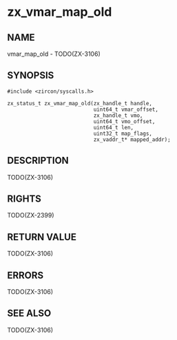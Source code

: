 # zx_vmar_map_old

## NAME

<!-- Updated by update-docs-from-abigen, do not edit. -->

vmar_map_old - TODO(ZX-3106)

## SYNOPSIS

<!-- Updated by update-docs-from-abigen, do not edit. -->

```
#include <zircon/syscalls.h>

zx_status_t zx_vmar_map_old(zx_handle_t handle,
                            uint64_t vmar_offset,
                            zx_handle_t vmo,
                            uint64_t vmo_offset,
                            uint64_t len,
                            uint32_t map_flags,
                            zx_vaddr_t* mapped_addr);
```

## DESCRIPTION

TODO(ZX-3106)

## RIGHTS

<!-- Updated by update-docs-from-abigen, do not edit. -->

TODO(ZX-2399)

## RETURN VALUE

TODO(ZX-3106)

## ERRORS

TODO(ZX-3106)

## SEE ALSO

TODO(ZX-3106)
